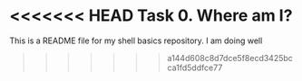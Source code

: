 <<<<<<< HEAD
Task 0. Where am I?
=======
This is a README file for my shell basics repository. I am doing well
>>>>>>> a144d608c8d7dce5f8ecd3425bcca1fd5ddfce77
